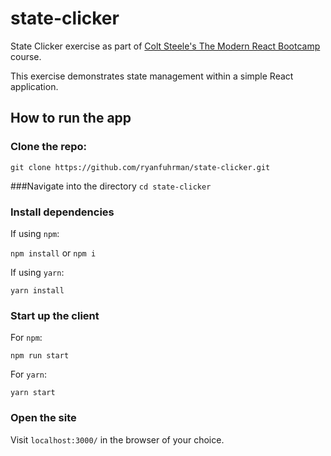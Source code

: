 # state-clicker

State Clicker exercise as part of [Colt Steele's The Modern React Bootcamp](https://www.udemy.com/modern-react-bootcamp/) course.

This exercise demonstrates state management within a simple React application.

## How to run the app

### Clone the repo: 

`git clone https://github.com/ryanfuhrman/state-clicker.git`

###Navigate into the directory `cd state-clicker`

### Install dependencies

If using `npm`:
    
`npm install` or `npm i`
        
If using `yarn`:
    
`yarn install`


### Start up the client

For `npm`:
    
`npm run start`
        
For `yarn`:
    
`yarn start`
        

### Open the site

Visit `localhost:3000/` in the browser of your choice.
